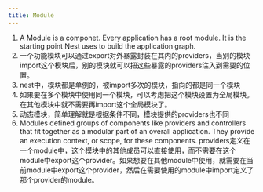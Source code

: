 ```yaml
---
title: Module
---
```


1. A Module is a componet. Every application has a root module. It is the starting point Nest uses to build the application graph.
2. 一个功能模块可以通过export对外暴露封装在其内的providers，当别的模块import这个模块后，别的模块就可以把这些暴露的providers注入到需要的位置。
3. nest中，模块都是单例的，被import多次的模块，指向的都是同一个模块
4. 如果要在多个模块中使用同一个模块，可以考虑把这个模块设置为全局模块。在其他模块中就不需要再import这个全局模块了。
5. 动态模块，简单理解就是根据条件不同，模块提供的providers也不同
6. Modules defined groups of components like providers and controllers that fit together as a modular part of an overall application. They provide an execution context, or scope, for these components.
   providers定义在一个module中，这个模块中的其他成员可以直接使用，而不需要在这个module中export这个provider。如果想要在其他module中使用，就需要在当前module中export这个provider，然后在需要使用的module中import定义了那个provider的module。
